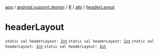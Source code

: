 [app](../../../index.md) / [android.support.design](../../index.md) / [R](../index.md) / [attr](index.md) / [headerLayout](.)

# headerLayout

`static val headerLayout: `[`Int`](https://kotlinlang.org/api/latest/jvm/stdlib/kotlin/-int/index.html)
`static val headerLayout: `[`Int`](https://kotlinlang.org/api/latest/jvm/stdlib/kotlin/-int/index.html)
`static val headerLayout: `[`Int`](https://kotlinlang.org/api/latest/jvm/stdlib/kotlin/-int/index.html)
`static val headerLayout: `[`Int`](https://kotlinlang.org/api/latest/jvm/stdlib/kotlin/-int/index.html)
